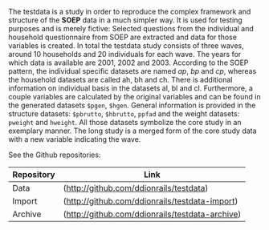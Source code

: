 The testdata is a study in order to reproduce the complex framework and structure of the **SOEP** data in a much simpler way. It is used for testing purposes and is merely fictive: Selected questions from the individual and household questionnaire from SOEP are extracted and data for those variables is created. In total the testdata study consists of three waves, around 10 households and 20 individuals for each wave. The years for which data is available are 2001, 2002 and 2003. According to the SOEP pattern, the individual specific datasets are named *ap*, *bp* and *cp*, whereas the household datasets are called ah, bh and ch. There is additional information on individual basis in the datasets al, bl and cl. Furthermore, a couple variables are calculated by the original variables and can be found in the generated datasets `$pgen`, `$hgen`. General information is provided in the structure datasets: `$pbrutto`, `$hbrutto`, `ppfad` and the weight datasets: `pweight` and `hweight`. All those datasets symbolize the core study in an exemplary manner. The long study is a merged form of the core study data with a new variable indicating the wave.

See the Github repositories:

Repository | Link
----|----
Data | (http://github.com/ddionrails/testdata)
Import | (http://github.com/ddionrails/testdata-import)
Archive | (http://github.com/ddionrails/testdata-archive)
